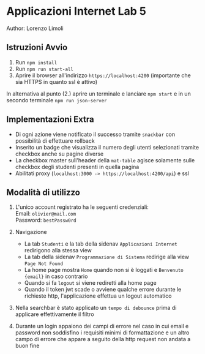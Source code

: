 # Applicazioni Internet Lab 5
Author: Lorenzo Limoli

## Istruzioni Avvio

1. Run `npm install`
2. Run `npm run start-all`
3. Aprire il browser all'indirizzo `https://localhost:4200` (importante che sia HTTPS in quanto ssl è attivo)

In alternativa al punto (2.) aprire un terminale e lanciare `npm start` 
e in un secondo terminale `npm run json-server`

## Implementazioni Extra

- Di ogni azione viene notificato il successo tramite `snackbar` con possibilità di effettuare rollback
- Inserito un badge che visualizza il numero degli utenti selezionati tramite checkbox anche su pagine diverse
- La checkbox master sull'header della `mat-table` agisce solamente sulle checkbox degli studenti presenti in quella pagina
- Abilitati proxy (`localhost:3000 -> https://localhost:4200/api`) e ssl

## Modalità di utilizzo

1. L'unico account registrato ha le seguenti credenziali:<br>
    Email: `olivier@mail.com`<br>
    Password: `bestPassw0rd`

2. Navigazione
    - La tab `Studenti` e la tab della sidenav `Applicazioni Internet` redirigono alla stessa view
    - La tab della sidenav `Programmazione di Sistema` redirige alla view `Page Not Found`
    - La home page mostra `Home` quando non si è loggati e `Benvenuto {email}` in caso contrario
    - Quando si fa `logout` si viene rediretti alla home page
    - Quando il token jwt scade o avviene qualche errore durante le richieste http, 
    l'applicazione effettua un logout automatico

3. Nella searchbar è stato applicato un `tempo di debounce` prima di applicare effettivamente il filtro

4. Durante un login appaiono dei campi di errore nel caso in cui email e password non soddisfino
i requisiti minimi di formattazione e un altro campo di errore che appare a seguito della http
request non andata a buon fine






